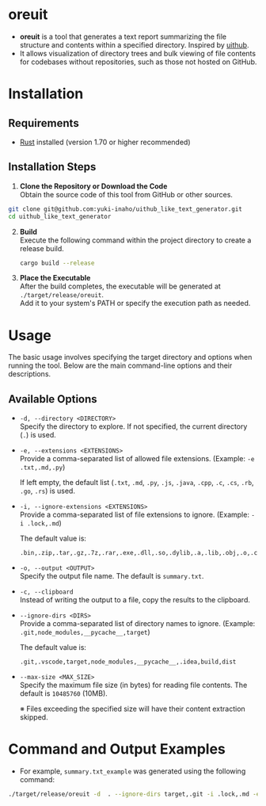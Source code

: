 # oreuit

- **oreuit** is a tool that generates a text report summarizing the file structure and contents within a specified directory. Inspired by [uithub](https://uithub.com/).
- It allows visualization of directory trees and bulk viewing of file contents for codebases without repositories, such as those not hosted on GitHub.

# Installation

## Requirements

- [Rust](https://www.rust-lang.org/) installed (version 1.70 or higher recommended)

## Installation Steps

1. **Clone the Repository or Download the Code**  
   Obtain the source code of this tool from GitHub or other sources.

```bash
git clone git@github.com:yuki-inaho/uithub_like_text_generator.git
cd uithub_like_text_generator
```

2. **Build**  
   Execute the following command within the project directory to create a release build.

   ```bash
   cargo build --release
   ```

3. **Place the Executable**  
   After the build completes, the executable will be generated at `./target/release/oreuit`.  
   Add it to your system's PATH or specify the execution path as needed.

# Usage

The basic usage involves specifying the target directory and options when running the tool. Below are the main command-line options and their descriptions.

## Available Options

- `-d, --directory <DIRECTORY>`  
  Specify the directory to explore. If not specified, the current directory (`.`) is used.

- `-e, --extensions <EXTENSIONS>`  
  Provide a comma-separated list of allowed file extensions. (Example: `-e .txt,.md,.py`)

  If left empty, the default list (`.txt`, `.md`, `.py`, `.js`, `.java`, `.cpp`, `.c`, `.cs`, `.rb`, `.go`, `.rs`) is used.

- `-i, --ignore-extensions <EXTENSIONS>`  
  Provide a comma-separated list of file extensions to ignore. (Example: `-i .lock,.md`)

  The default value is:

  ```
  .bin,.zip,.tar,.gz,.7z,.rar,.exe,.dll,.so,.dylib,.a,.lib,.obj,.o,.class,.jar,.war,.ear,.ipynb,.jpg,.jpeg,.png,.gif
  ```

- `-o, --output <OUTPUT>`  
  Specify the output file name. The default is `summary.txt`.

- `-c, --clipboard`  
  Instead of writing the output to a file, copy the results to the clipboard.

- `--ignore-dirs <DIRS>`  
  Provide a comma-separated list of directory names to ignore. (Example: `.git,node_modules,__pycache__,target`)

  The default value is:

  ```
  .git,.vscode,target,node_modules,__pycache__,.idea,build,dist
  ```

- `--max-size <MAX_SIZE>`  
  Specify the maximum file size (in bytes) for reading file contents. The default is `10485760` (10MB).

  ※ Files exceeding the specified size will have their content extraction skipped.

# Command and Output Examples

- For example, `summary.txt_example` was generated using the following command:

```bash
./target/release/oreuit -d  . --ignore-dirs target,.git -i .lock,.md -e .toml,.rs
```
